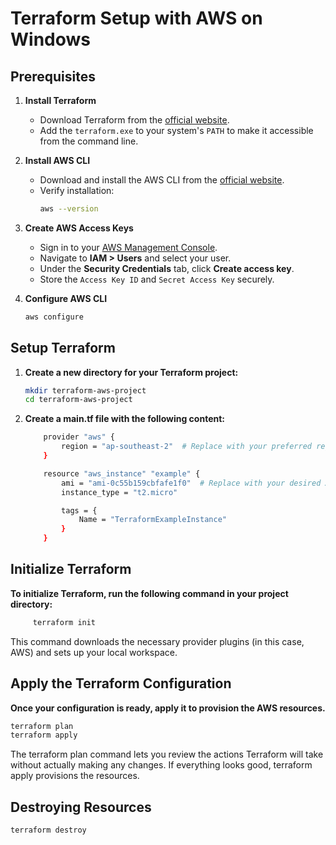 # Terraform Setup with AWS on Windows

## Prerequisites

1. **Install Terraform**
   - Download Terraform from the [official website](https://www.terraform.io/downloads.html).
   - Add the `terraform.exe` to your system's `PATH` to make it accessible from the command line.

2. **Install AWS CLI**
   - Download and install the AWS CLI from the [official website](https://aws.amazon.com/cli/).
   - Verify installation:
     ```bash
     aws --version
     ```

3. **Create AWS Access Keys**
   - Sign in to your [AWS Management Console](https://aws.amazon.com/).
   - Navigate to **IAM > Users** and select your user.
   - Under the **Security Credentials** tab, click **Create access key**.
   - Store the `Access Key ID` and `Secret Access Key` securely.

4. **Configure AWS CLI**
   ```bash
   aws configure

## Setup Terraform
1. **Create a new directory for your Terraform project:**
   
     ```bash
     mkdir terraform-aws-project
    cd terraform-aws-project
     ```
2. **Create a main.tf file with the following content:**
   
    ```bash
        provider "aws" {
            region = "ap-southeast-2"  # Replace with your preferred region
        }

        resource "aws_instance" "example" {
            ami = "ami-0c55b159cbfafe1f0"  # Replace with your desired AMI ID
            instance_type = "t2.micro"

            tags = {
                Name = "TerraformExampleInstance"
            }
        }
    ```
## Initialize Terraform
**To initialize Terraform, run the following command in your project directory:**
```bash
     terraform init
```
This command downloads the necessary provider plugins (in this case, AWS) and sets up your local workspace.

## Apply the Terraform Configuration
**Once your configuration is ready, apply it to provision the AWS resources.**
```bash
terraform plan
terraform apply
```
The terraform plan command lets you review the actions Terraform will take without actually making any changes. If everything looks good, terraform apply provisions the resources.

## Destroying Resources
```bash
terraform destroy
```
